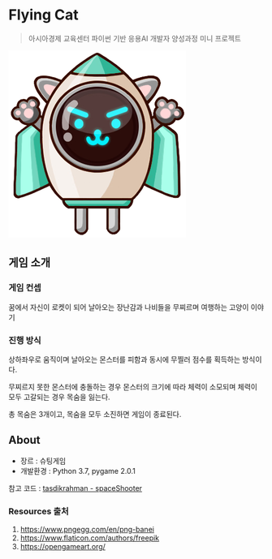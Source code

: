 # Flying Cat

> 아시아경제 교육센터 파이썬 기반 응용AI 개발자 양성과정 미니 프로젝트

![Rocket Cat](./assets/cat.png)

## 게임 소개

### 게임 컨셉

꿈에서 자신이 로켓이 되어 날아오는 장난감과 나비들을 무찌르며 여행하는 고양이 이야기

### 진행 방식

상하좌우로 움직이며 날아오는 몬스터를 피함과 동시에 무찔러 점수를 획득하는 방식이다.

무찌르지 못한 몬스터에 충돌하는 경우 몬스터의 크기에 따라  체력이 소모되며 체력이 모두 고갈되는 경우 목숨을 잃는다.

총 목숨은 3개이고, 목숨을 모두 소진하면 게임이 종료된다.

## About

- 장르 : 슈팅게임
- 개발환경 : Python 3.7, pygame 2.0.1

참고 코드 : [tasdikrahman - spaceShooter](https://github.com/tasdikrahman/spaceShooter)

### Resources 출처

1. https://www.pngegg.com/en/png-banei
2. https://www.flaticon.com/authors/freepik
3. https://opengameart.org/

